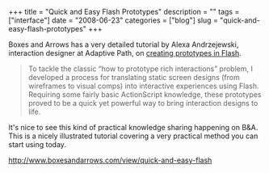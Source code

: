+++
title = "Quick and Easy Flash Prototypes"
description = ""
tags = ["interface"]
date = "2008-06-23"
categories = ["blog"]
slug = "quick-and-easy-flash-prototypes"
+++



<p>Boxes and Arrows has a very detailed tutorial by Alexa Andrzejewski, interaction designer at Adaptive Path, on <a href="http://www.boxesandarrows.com/view/quick-and-easy-flash">creating prototypes in Flash</a>. </p>
<blockquote><p>To tackle the classic “how to prototype rich interactions” problem, I developed a process for translating static screen designs (from wireframes to visual comps) into interactive experiences using Flash. Requiring some fairly basic ActionScript knowledge, these prototypes proved to be a quick yet powerful way to bring interaction designs to life.</p></blockquote>
<p>It's nice to see this kind of practical knowledge sharing happening on B&amp;A. This is a nicely illustrated tutorial covering a very practical method you can start using today. </p>
    
  <a href="http://www.boxesandarrows.com/view/quick-and-easy-flash">http://www.boxesandarrows.com/view/quick-and-easy-flash</a>
